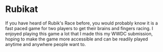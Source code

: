 # Rubikat
If you have heard of Rubik's Race before, you would probably know it is a fast paced game for two players to get their brains and fingers racing. I enjoyed playing this game a lot that I made this my WWDC submission, hoping to make the game more accessible and can be readily played anytime and anywhere people want to.
